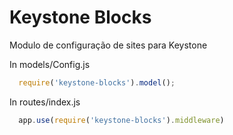 # Keystone Blocks
Modulo de configuração de sites para Keystone

In models/Config.js
```javascript
  require('keystone-blocks').model();
```

In routes/index.js
```javascript
  app.use(require('keystone-blocks').middleware)
```
